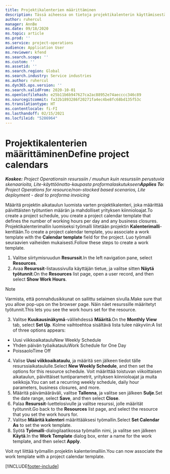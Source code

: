 ```yaml
---
title: Projektikalenterien määrittäminen
description: Tässä aiheessa on tietoja projektikalenterin käyttämisestä projektin aikataulun seuraamisessa.
author: ruhercul
manager: AnnBe
ms.date: 09/18/2020
ms.topic: article
ms.prod: ''
ms.service: project-operations
audience: Application User
ms.reviewer: kfend
ms.search.scope: ''
ms.custom: ''
ms.assetid: ''
ms.search.region: Global
ms.search.industry: Service industries
ms.author: ruhercul
ms.dyn365.ops.version: ''
ms.search.validFrom: 2020-10-01
ms.openlocfilehash: e25b11b6b947627ca2ac88952e74aecccc346c89
ms.sourcegitcommit: fa32b1893286f20271fa4ec4be8fc68bd135f53c
ms.translationtype: HT
ms.contentlocale: fi-FI
ms.lasthandoff: 02/15/2021
ms.locfileid: "5286964"
---
```

# <a name="define-project-calendars"></a><span data-ttu-id="fff39-103">Projektikalenterien määrittäminen</span><span class="sxs-lookup"><span data-stu-id="fff39-103">Define project calendars</span></span>

<span data-ttu-id="fff39-104">_**Koskee:** Project Operationsin resurssiin / muuhun kuin resurssiin perustuvia skenaarioita, Lite-käyttöönotto-kaupasta proformalaskutukseen_</span><span class="sxs-lookup"><span data-stu-id="fff39-104">_**Applies To:** Project Operations for resource/non-stocked based scenarios, Lite deployment - deal to proforma invoicing_</span></span>

<span data-ttu-id="fff39-105">Määritä projektin aikataulun luomista varten projektikalenteri, joka määrittää päivittäisten työtuntien määrän ja mahdolliset yrityksen kiinnioloajat.</span><span class="sxs-lookup"><span data-stu-id="fff39-105">To create a project schedule, you create a project calendar template that defines the number of working hours per day and any business closures.</span></span> <span data-ttu-id="fff39-106">Projektikalenterimallin luomiseksi työmalli liitetään projektin **Kalenterimalli**-kenttään.</span><span class="sxs-lookup"><span data-stu-id="fff39-106">To create a project calendar template, you associate a work template with the **Calendar template** field for the project.</span></span> <span data-ttu-id="fff39-107">Luo työmalli seuraavien vaiheiden mukaisesti.</span><span class="sxs-lookup"><span data-stu-id="fff39-107">Follow these steps to create a work template.</span></span>

1. <span data-ttu-id="fff39-108">Valitse siirtymisruudun **Resurssit**.</span><span class="sxs-lookup"><span data-stu-id="fff39-108">In the left navigation pane, select **Resources**.</span></span> 
2. <span data-ttu-id="fff39-109">Avaa **Resurssit**-listaussivulla käyttäjän tietue, ja valitse sitten **Näytä työtunnit**.</span><span class="sxs-lookup"><span data-stu-id="fff39-109">On the **Resources** list page, open a user record, and then select **Show Work Hours**.</span></span>

  > [!NOTE]
  > <span data-ttu-id="fff39-110">Varmista, että ponnahdusikkunat on sallittu selaimen sivulla.</span><span class="sxs-lookup"><span data-stu-id="fff39-110">Make sure that you allow pop-ups on the browser page.</span></span> <span data-ttu-id="fff39-111">Näin näet resurssille määritetyt työtunnit.</span><span class="sxs-lookup"><span data-stu-id="fff39-111">This lets you see the work hours set for the resource.</span></span>
  
3. <span data-ttu-id="fff39-112">Valitse **Kuukausinäkymä**-välilehdessä **Määritä**.</span><span class="sxs-lookup"><span data-stu-id="fff39-112">On the **Monthly View** tab, select **Set Up**.</span></span> <span data-ttu-id="fff39-113">Kolme vaihtoehtoa sisältävä lista tulee näkyviin:</span><span class="sxs-lookup"><span data-stu-id="fff39-113">A list of three options appears:</span></span> 

  - <span data-ttu-id="fff39-114">Uusi viikkoaikataulu</span><span class="sxs-lookup"><span data-stu-id="fff39-114">New Weekly Schedule</span></span>
  - <span data-ttu-id="fff39-115">Yhden päivän työaikataulu</span><span class="sxs-lookup"><span data-stu-id="fff39-115">Work Schedule for One Day</span></span>
  - <span data-ttu-id="fff39-116">Poissaolo</span><span class="sxs-lookup"><span data-stu-id="fff39-116">Time Off</span></span>

4. <span data-ttu-id="fff39-117">Valise **Uusi viikkoaikataulu**, ja määritä sen jälkeen tiedot tälle resurssiaikataululle.</span><span class="sxs-lookup"><span data-stu-id="fff39-117">Select **New Weekly Schedule**, and then set the options for this resource schedule.</span></span> <span data-ttu-id="fff39-118">Voit määrittää toistuvan viikoittaisen aikataulun, päivittäiset tuntiparametrit, yrityksen kiinnioloajat ja muita seikkoja.</span><span class="sxs-lookup"><span data-stu-id="fff39-118">You can set a recurring weekly schedule, daily hour parameters, business closures, and more.</span></span>
5. <span data-ttu-id="fff39-119">Määritä päivämääräväli, valitse **Tallenna**, ja valitse sen jälkeen **Sulje**.</span><span class="sxs-lookup"><span data-stu-id="fff39-119">Set the date range, select **Save**, and then select **Close**.</span></span> 
6. <span data-ttu-id="fff39-120">Palaa **Resurssit**-luettelosivulle ja valitse resurssi, jolle määrität työtunnit.</span><span class="sxs-lookup"><span data-stu-id="fff39-120">Go back to the **Resources** list page, and select the resource that you set the work hours for.</span></span> 
7. <span data-ttu-id="fff39-121">Valitse **Määritä kalenteri** määrittääksesi työmallin.</span><span class="sxs-lookup"><span data-stu-id="fff39-121">Select **Set Calendar As** to set the work template.</span></span> 
8. <span data-ttu-id="fff39-122">Syötä **Työmalli**-dialogilaatikossa työmallin nimi, ja valitse sen jälkeen **Käytä**.</span><span class="sxs-lookup"><span data-stu-id="fff39-122">In the **Work Template** dialog box, enter a name for the work template, and then select **Apply**.</span></span> 

<span data-ttu-id="fff39-123">Voit nyt liittää työmallin projektin kalenterimalliin.</span><span class="sxs-lookup"><span data-stu-id="fff39-123">You can now associate the work template with a project calendar template.</span></span>


[!INCLUDE[footer-include](../includes/footer-banner.md)]